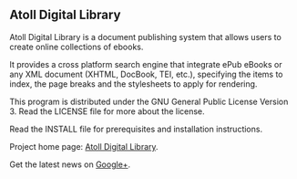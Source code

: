 
## Atoll Digital Library ##

Atoll Digital Library is a document publishing system that allows users to create online collections of ebooks.

It provides a cross platform search engine that integrate ePub eBooks or any XML document (XHTML, DocBook, TEI, etc.), specifying the items to index, the page breaks and the stylesheets to apply for rendering.

This program is distributed under the GNU General Public License Version 3.
Read the LICENSE file for more about the license.

Read the INSTALL file for prerequisites and installation instructions.

Project home page: [Atoll Digital Library](http://atoll-digital-library.org/en).

Get the latest news on [Google+](https://plus.google.com/+Atoll-digital-libraryOrg).
